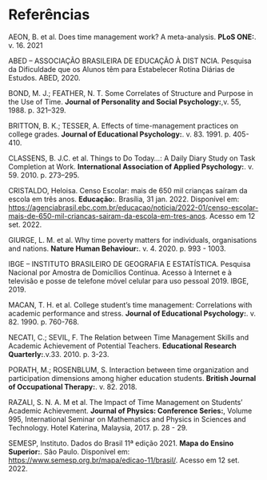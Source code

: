 # Referências

AEON, B. et al. Does time management work? A meta-analysis. <b>PLoS ONE:</b>. v. 16. 2021

ABED – ASSOCIAÇÃO BRASILEIRA DE EDUCAÇÃO À DIST NCIA. Pesquisa da Dificuldade que os Alunos têm para Estabelecer Rotina Diárias de Estudos. ABED, 2020.

BOND, M. J.; FEATHER, N. T. Some Correlates of Structure and Purpose in the Use of Time. <b>Journal of Personality and Social Psychology:</b>,v. 55, 1988. p. 321–329.

BRITTON, B.  K.; TESSER, A. Effects of time-management practices on college grades. <b>Journal of Educational Psychology:</b>. v. 83. 1991. p. 405-410. 

CLASSENS, B. J.C. et al. Things to Do Today…: A Daily Diary Study on Task Completion at Work. <b>International Association of Applied Psychology:</b>. v. 59. 2010. p. 273–295.

CRISTALDO, Heloisa. Censo Escolar: mais de 650 mil crianças saíram da escola em três anos. <b>Educação:</b>. Brasília, 31 jan. 2022. Disponível em: https://agenciabrasil.ebc.com.br/educacao/noticia/2022-01/censo-escolar-mais-de-650-mil-criancas-sairam-da-escola-em-tres-anos. Acesso em 12 set. 2022.

GIURGE, L. M. et al. Why time poverty matters for individuals, organisations and nations. <b>Nature Human Behaviour:</b>. v. 4. 2020. p. 993 - 1003. 

IBGE – INSTITUTO BRASILEIRO DE GEOGRAFIA E ESTATÍSTICA. Pesquisa Nacional por Amostra de Domicílios Contínua. Acesso à Internet e à televisão e posse de telefone móvel celular para uso pessoal 2019. IBGE, 2019.

MACAN, T. H. et al. College student’s time management: Correlations with academic performance and stress. <b>Journal of Educational Psychology:</b>. v. 82. 1990. p. 760-768. 

NECATI, C.; SEVIL, F. The Relation between Time Management Skills and Academic Achievement of Potential Teachers. <b>Educational Research Quarterly:</b>.v.33. 2010. p. 3-23. 

PORATH, M.; ROSENBLUM, S. Interaction between time organization and participation dimensions among higher education students.  <b>British Journal of Occupational Therapy:</b>. v. 82. 2018. 

RAZALI, S. N. A. M et al. The Impact of Time Management on Students’ Academic Achievement. <b>Journal of Physics: Conference Series:</b>, Volume 995, International Seminar on Mathematics and Physics in Sciences and Technology. Hotel Katerina, Malaysia, 2017. p. 28 - 29.

SEMESP, Instituto. Dados do Brasil 11ª edição 2021. <b>Mapa do Ensino Superior:</b>. São Paulo. Disponível em: https://www.semesp.org.br/mapa/edicao-11/brasil/. Acesso em 12 set. 2022.

